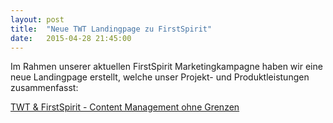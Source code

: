 ```yaml
---
layout: post
title:  "Neue TWT Landingpage zu FirstSpirit"
date:   2015-04-28 21:45:00
---
```


Im Rahmen unserer aktuellen FirstSpirit Marketingkampagne haben wir eine neue Landingpage erstellt, welche unser Projekt- und Produktleistungen zusammenfasst:

[TWT & FirstSpirit - Content Management ohne Grenzen](http://www.twt.de/contentmanagementohnegrenzen.html)
